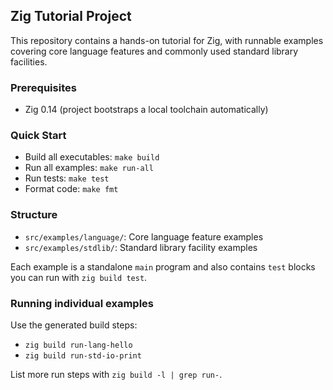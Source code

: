 ## Zig Tutorial Project

This repository contains a hands-on tutorial for Zig, with runnable examples covering core language features and commonly used standard library facilities.

### Prerequisites

- Zig 0.14 (project bootstraps a local toolchain automatically)

### Quick Start

- Build all executables: `make build`
- Run all examples: `make run-all`
- Run tests: `make test`
- Format code: `make fmt`

### Structure

- `src/examples/language/`: Core language feature examples
- `src/examples/stdlib/`: Standard library facility examples

Each example is a standalone `main` program and also contains `test` blocks you can run with `zig build test`.

### Running individual examples

Use the generated build steps:

- `zig build run-lang-hello`
- `zig build run-std-io-print`

List more run steps with `zig build -l | grep run-`.


